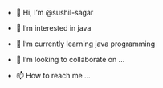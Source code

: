 - 👋 Hi, I’m @sushil-sagar
- 👀 I’m interested in java
- 🌱 I’m currently learning java programming

- 💞️ I’m looking to collaborate on ...
- 📫 How to reach me ...

<!---
sushil-sagar/sushil-sagar is a ✨ special ✨ repository because its `README.md` (this file) appears on your GitHub profile.
You can click the Preview link to take a look at your changes.
--->
